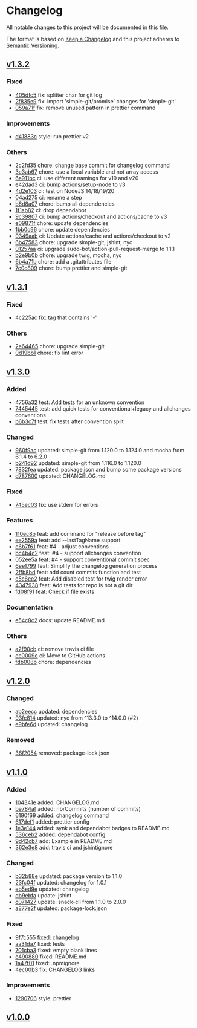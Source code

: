 # Changelog
All notable changes to this project will be documented in this file.

The format is based on [Keep a Changelog](http://keepachangelog.com/en/1.0.0/)
and this project adheres to [Semantic Versioning](http://semver.org/spec/v2.0.0.html).

## [v1.3.2]

### Fixed

- [405dfc5](https://github.com/wdes/changelog/commit/405dfc5830ad6acd39d4093da9ae85c46092329d) fix: splitter char for git log
- [2f835e9](https://github.com/wdes/changelog/commit/2f835e9df9030b80deee7f5bba576ef1ae123fc4) fix: import 'simple-git/promise' changes for 'simple-git'
- [059a71f](https://github.com/wdes/changelog/commit/059a71f048e31dfec78691629679f067fb389199) fix: remove unused pattern in prettier command

### Improvements

- [d41883c](https://github.com/wdes/changelog/commit/d41883c3968bf6f55635be992ed03326fec6b990) style: run prettier v2

### Others

- [2c2fd35](https://github.com/wdes/changelog/commit/2c2fd35810cfa60d82fbc4b333c6e5a7b911692e) chore: change base commit for changelog command
- [3c3ab67](https://github.com/wdes/changelog/commit/3c3ab676e1c074114a89761c85f0638a5c8b6ae0) chore: use a local variable and not array access
- [6a911bc](https://github.com/wdes/changelog/commit/6a911bcad0313feb6c96bdb77d10830b6a070ded) ci: use different namings for v19 and v20
- [e42dad3](https://github.com/wdes/changelog/commit/e42dad30a087fb3cd385a44e135146c75bacc94f) ci: bump actions/setup-node to v3
- [4d2e103](https://github.com/wdes/changelog/commit/4d2e103f194461245794008a3d8830f33f959179) ci: test on NodeJS 14/18/19/20
- [04ad275](https://github.com/wdes/changelog/commit/04ad2750bbe3eecbb781b562b185ecb7300c56f2) ci: rename a step
- [b6d8a07](https://github.com/wdes/changelog/commit/b6d8a074caf08b14dd037c501820c8f6a6f333d6) chore: bump all dependencies
- [1f1ab82](https://github.com/wdes/changelog/commit/1f1ab82f642f60f011283b462a132c6235d931a2) ci: drop dependabot
- [9c39807](https://github.com/wdes/changelog/commit/9c398078505267a9c16c282f9e406a2309f86db6) ci: bump actions/checkout and actions/cache to v3
- [e09871f](https://github.com/wdes/changelog/commit/e09871f87ef000754e2e28ba430cac3b46e5c7e1) chore: update dependencies
- [1bb0c96](https://github.com/wdes/changelog/commit/1bb0c96eb952257799eea0448ce43c030e2eaa53) chore: update dependencies
- [9349aab](https://github.com/wdes/changelog/commit/9349aab7da5e3d5a9802cce5a4b419d0fc94a8d4) ci: Update actions/cache and actions/checkout to v2
- [6b47583](https://github.com/wdes/changelog/commit/6b475838b7fd9535eace4b221559873ac495ad4d) chore: upgrade simple-git, jshint, nyc
- [01257aa](https://github.com/wdes/changelog/commit/01257aab3aa6ef6c8e4cd4a2b13a31dc9ec72701) ci: upgrade sudo-bot/action-pull-request-merge to 1.1.1
- [b2e9b0b](https://github.com/wdes/changelog/commit/b2e9b0b58a8b832bbea060737a8114b8034614a4) chore: upgrade twig, mocha, nyc
- [6b4a71b](https://github.com/wdes/changelog/commit/6b4a71bc86b8b4a0ee7059eb3250a47f4cb856aa) chore: add a .gitattributes file
- [7c0c809](https://github.com/wdes/changelog/commit/7c0c8099800bc62d760d4a706cdd69c85e6c9f54) chore: bump prettier and simple-git

## [v1.3.1]

### Fixed

- [4c225ac](https://github.com/wdes/changelog/commit/4c225ac1879ac8517cf7ac868d1e83fddd704142) fix: tag that contains '-'

### Others

- [2e64465](https://github.com/wdes/changelog/commit/2e64465f9a1f32bf08d6871c2881933107efd62f) chore: upgrade simple-git
- [0d19bb1](https://github.com/wdes/changelog/commit/0d19bb1bfef921796b17fea4237c869766f8f3de) chore: fix lint error

## [v1.3.0]

### Added

- [4756a32](https://github.com/wdes/changelog/commit/4756a32d9e55e4eb06e00855e5b4b42d584aa458) test: Add tests for an unknown convention
- [7445445](https://github.com/wdes/changelog/commit/744544544890872e409b027480dce6182555e94e) test: add quick tests for conventional+legacy and allchanges conventions
- [b6b3c7f](https://github.com/wdes/changelog/commit/b6b3c7ffc76ec63836fb1f23f6827492918d4142) test: fix tests after convention split

### Changed

- [960f9ac](https://github.com/wdes/changelog/commit/960f9acfc2744d2273b6cfabb5037b6ce41cca85) updated: simple-git from 1.120.0 to 1.124.0 and mocha from 6.1.4 to 6.2.0
- [b241d92](https://github.com/wdes/changelog/commit/b241d921b1bae65a359b06fbe2e6160fbd8f9a65) updated: simple-git from 1.116.0 to 1.120.0
- [7832fea](https://github.com/wdes/changelog/commit/7832fea02027800dd2889567d72c0f1cec9f75bf) updated: package.json and bump some package versions
- [d787600](https://github.com/wdes/changelog/commit/d7876006bd5bb95cbcd01387b0b073e3321a3e1f) updated: CHANGELOG.md

### Fixed

- [745ec03](https://github.com/wdes/changelog/commit/745ec03d6de50cf06107fc08ce6bd836286ffa26) fix: use stderr for errors

### Features

- [110ec8b](https://github.com/wdes/changelog/commit/110ec8b97038bf08cf99debd87975871ba827929) feat: add command for "release before tag"
- [ee2559a](https://github.com/wdes/changelog/commit/ee2559aea47b8a40fe52c40601342dfbc45df3fd) feat: add --lastTagName support
- [e6b7f61](https://github.com/wdes/changelog/commit/e6b7f61d5021d53d9fcd16fb935006658cf61f20) feat: #4 - adjust conventions
- [bc4b4c2](https://github.com/wdes/changelog/commit/bc4b4c2696902550ee71ce98dce149184b3b3eda) feat: #4 - support allchanges convention
- [052ee5a](https://github.com/wdes/changelog/commit/052ee5a4be7e339237f3d9e4f5fe9562296b35c7) feat: #4 - support conventional commit spec
- [6ee1799](https://github.com/wdes/changelog/commit/6ee1799e216a528a2439b3b7bfd325406b40e9b2) feat: Simplify the changelog generation process
- [2ffb8bd](https://github.com/wdes/changelog/commit/2ffb8bd6e194d495569f0f02c3d97fb54245117f) feat: add count commits function and test
- [e5c6ee2](https://github.com/wdes/changelog/commit/e5c6ee295cdb5d691a689e059d4de0b32b3b9c74) feat: Add disabled test for twig render error
- [4347938](https://github.com/wdes/changelog/commit/43479387d08e75b7277d8b67c0ac6d4c9c9abf9a) feat: Add tests for repo is not a git dir
- [fd08f91](https://github.com/wdes/changelog/commit/fd08f91653d7771b1c2406d908f786ed96f34314) feat: Check if file exists

### Documentation

- [e54c8c2](https://github.com/wdes/changelog/commit/e54c8c278d3f056bb3be23b85851e246f05b542e) docs: update README.md

### Others

- [a2f90cb](https://github.com/wdes/changelog/commit/a2f90cb7649338bf0c65c501e008ae615d290a34) ci: remove travis ci file
- [ee0009c](https://github.com/wdes/changelog/commit/ee0009cf98205c60505e8c036c77e5466505d6c0) ci: Move to GitHub actions
- [fdb008b](https://github.com/wdes/changelog/commit/fdb008bb539b6289bb2c46682e9d689303049c21) chore: dependencies

## [v1.2.0]

### Changed

- [ab2eecc](https://github.com/wdes/changelog/commit/ab2eecc8935c5ab2dbbf8011a3b2b811bd92f6d4) updated: dependencies
- [93fc814](https://github.com/wdes/changelog/commit/93fc81482365d126eb16c361220fe8e09c60acf0) updated: nyc from ^13.3.0 to ^14.0.0 (#2)
- [e9bfe6d](https://github.com/wdes/changelog/commit/e9bfe6d9dc5e706e860a061423ea881b9404325d) updated: changelog

### Removed

- [36f2054](https://github.com/wdes/changelog/commit/36f20542ec2ee61680e5a619cdc3c692eb3f81c4) removed: package-lock.json

## [v1.1.0]

### Added

- [104341e](https://github.com/wdes/changelog/commit/104341e2e27c41c935635f5eee9a2337233aefc0) added: CHANGELOG.md
- [be784af](https://github.com/wdes/changelog/commit/be784afa520879a15514fdac72c1e776c11d4755) added: nbrCommits (number of commits)
- [6190f69](https://github.com/wdes/changelog/commit/6190f69737da63a9061f473263ebe4d404cc6b70) added: changelog command
- [617def1](https://github.com/wdes/changelog/commit/617def19f4052449c404130a5a51e5bd265e9f2b) added: prettier config
- [1e3e144](https://github.com/wdes/changelog/commit/1e3e144c2a985bc80be8d937abac2ac36610abb3) added: synk and dependabot badges to README.md
- [536ceb2](https://github.com/wdes/changelog/commit/536ceb2f3c856faab8d23064cd0c59abdfd79172) added: dependabot config
- [9d42cb7](https://github.com/wdes/changelog/commit/9d42cb7a9dfa25339aea7f8898375eae712f5166) add: Example in README.md
- [362e3e8](https://github.com/wdes/changelog/commit/362e3e8498be85be017a8a02c55b65e19bd35402) add: travis ci and jshintignore

### Changed

- [b32b88e](https://github.com/wdes/changelog/commit/b32b88e2b3f30f0fdc9c854a58b422fe5e20a864) updated: package version to 1.1.0
- [23fc04f](https://github.com/wdes/changelog/commit/23fc04f4c69be39e338ed307b8339733c3cd3eef) updated: changelog for 1.0.1
- [eb5ed9e](https://github.com/wdes/changelog/commit/eb5ed9e7d24b6bebc98b80da27ee869c1700d072) updated: changelog
- [db9ebfa](https://github.com/wdes/changelog/commit/db9ebfa1df6cb7b931bfb30f315fc2d446d1be93) update: jshint
- [c071427](https://github.com/wdes/changelog/commit/c071427b0c545cee6125d24e42d639543f2474d3) update: snack-cli from 1.1.0 to 2.0.0
- [a877e2f](https://github.com/wdes/changelog/commit/a877e2f3edbbfcce19380afde1dbe817e56c5f63) updated: package-lock.json

### Fixed

- [9f7c555](https://github.com/wdes/changelog/commit/9f7c555a02a971ed2d28bbc57b9ea4698923ed4c) fixed: changelog
- [aa31da7](https://github.com/wdes/changelog/commit/aa31da7c86785c0362188f1912f00975d73a9b00) fixed: tests
- [701cba3](https://github.com/wdes/changelog/commit/701cba3452dfdc1b3fcdd12c79406588d9158f06) fixed: empty blank lines
- [c490880](https://github.com/wdes/changelog/commit/c490880a019d2a4b3969df4bce808a0287276e07) fixed: README.md
- [1a47f01](https://github.com/wdes/changelog/commit/1a47f01a11d366dc53d0c99a71416adb5fd0dbda) fixed: .npmignore
- [4ec00b3](https://github.com/wdes/changelog/commit/4ec00b33569f734bf059736fb128a15cf25c68a6) fix: CHANGELOG links

### Improvements

- [1290706](https://github.com/wdes/changelog/commit/129070659f6c2709831899097c0cf10a0522112c) style: prettier

## [v1.0.0]

[v1.3.2]: https://github.com/wdes/changelog/compare/v1.3.1...v1.3.2
[v1.3.1]: https://github.com/wdes/changelog/compare/v1.3.0...v1.3.1
[v1.3.0]: https://github.com/wdes/changelog/compare/v1.2.0...v1.3.0
[v1.2.0]: https://github.com/wdes/changelog/compare/v1.1.0...v1.2.0
[v1.1.0]: https://github.com/wdes/changelog/compare/v1.0.0...v1.1.0
[v1.0.0]: https://github.com/wdes/changelog/compare/v1.0.0...v1.0.0

